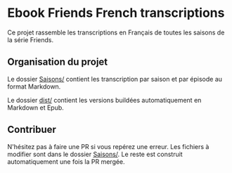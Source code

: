 # Ebook Friends French transcriptions

Ce projet rassemble les transcriptions en Français de toutes les saisons de la série Friends.

## Organisation du projet

Le dossier [Saisons/](Saisons) contient les transcription par saison et par épisode au format Markdown.

Le dossier [dist/](dist) contient les versions buildées automatiquement en Markdown et Epub.

## Contribuer

N'hésitez pas à faire une PR si vous repérez une erreur. Les fichiers à modifier sont dans le dossier [Saisons/](Saisons). Le reste est construit automatiquement une fois la PR mergée.
